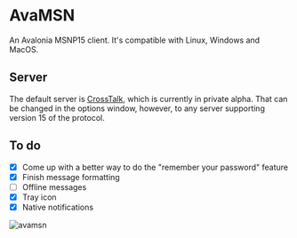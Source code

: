 # AvaMSN
An Avalonia MSNP15 client. It's compatible with Linux, Windows and MacOS.

## Server
The default server is [CrossTalk](https://crosstalk.hiden.cc), which is currently in private alpha. That can be changed in the options window, however, to any server supporting version 15 of the protocol.

## To do
- [x] Come up with a better way to do the "remember your password" feature
- [x] Finish message formatting
- [ ] Offline messages
- [x] Tray icon
- [x] Native notifications

![avamsn](https://github.com/campos02/AvaMSN/assets/45215327/063441f5-008e-4885-a227-a16eb21e7c74)
